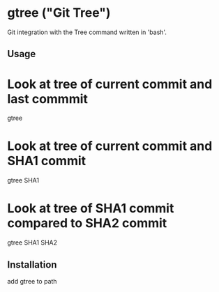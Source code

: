 # gtree ("Git Tree")

Git integration with the Tree command written in 'bash'.
## Usage
# Look at tree of current commit and last commmit
gtree
# Look at tree of current commit and SHA1 commit
gtree SHA1
# Look at tree of SHA1 commit compared to SHA2 commit
gtree SHA1 SHA2
## Installation
add gtree to path
